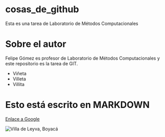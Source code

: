 # cosas_de_github
Esta es una tarea de Laboratorio de Métodos Computacionales

# Sobre el autor
Felipe Gómez es profesor de Laboratorio de Métodos Computacionales y este repositorio es la tarea de GIT.
* Viñeta
* Villeta
* Villita

Esto está escrito en MARKDOWN
=============================

[Enlace a Google](https://www.google.com)

![Villa de Leyva, Boyacá](https://upload.wikimedia.org/wikipedia/commons/6/66/Villadeleyva04.jpg)
